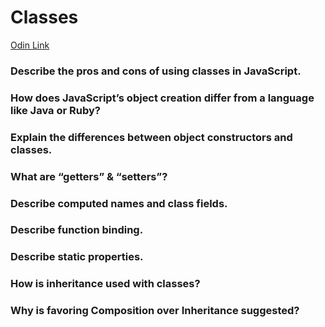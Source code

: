 # Classes

[Odin Link](https://www.theodinproject.com/lessons/node-path-javascript-classes)

### Describe the pros and cons of using classes in JavaScript.

### How does JavaScript’s object creation differ from a language like Java or Ruby?

### Explain the differences between object constructors and classes.

### What are “getters” & “setters”?

### Describe computed names and class fields.

### Describe function binding.

### Describe static properties.

### How is inheritance used with classes?

### Why is favoring Composition over Inheritance suggested?


